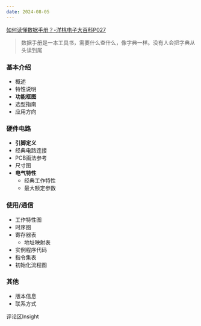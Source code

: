 ```yaml
---
date: 2024-08-05
---
```

[如何读懂数据手册？-洋桃电子大百科P027](https://www.bilibili.com/video/BV12W42197vN)

> 数据手册是一本工具书，需要什么查什么，像字典一样。没有人会把字典从头读到尾

### 基本介绍
- 概述
- 特性说明
- **功能框图**
- 选型指南
- 应用方向
### 硬件电路
- **引脚定义**
- 经典电路连接
- PCB画法参考
- 尺寸图
- **电气特性**
	- 经典工作特性
	- 最大额定参数

### 使用/通信
- 工作特性图
- 时序图
- 寄存器表
	- 地址映射表
- 实例程序代码
- 指令集表
- 初始化流程图

### 其他
- 版本信息
- 联系方式


评论区Insight